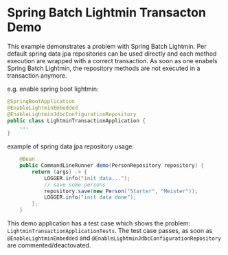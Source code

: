 # Spring Batch Lightmin Transacton Demo

This example demonstrates a problem with Spring Batch Lightmin.
Per default spring data jpa repositories can be used directly and each method execution are wrapped with a correct transaction.
As soon as one enabels Spring Batch Lightmin, the repository methods are not executed in a transaction anymore.

e.g. enable spring boot lightmin:

```java
@SpringBootApplication
@EnableLightminEmbedded
@EnableLightminJdbcConfigurationRepository
public class LightminTransactionApplication {
    ...
}
```

example of spring data jpa repository usage:

```java
	@Bean
	public CommandLineRunner demo(PersonRepository repository) {
		return (args) -> {
			LOGGER.info("init data...");
			// save some persons
			repository.save(new Person("Starter", "Meister"));
			LOGGER.info("init data done");
		};
	}
```

This demo application has a test case which shows the problem: `LightminTransactionApplicationTests`. The test case passes, as soon as `@EnableLightminEmbedded` and `@EnableLightminJdbcConfigurationRepository` are commented/deactovated.
